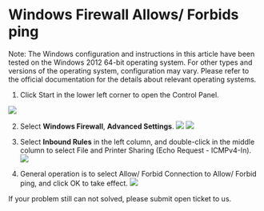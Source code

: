 # Windows Firewall Allows/ Forbids ping
Note: The Windows configuration and instructions in this article have been tested on the Windows 2012 64-bit operating system. For other types and versions of the operating system, configuration may vary. Please refer to the official documentation for the details about relevant operating systems.

1. Click Start in the lower left corner to open the Control Panel.

![](https://github.com/jdcloudcom/cn/blob/edit/image/Elastic-Compute/Virtual-Machine/Windows/Windows%E9%98%B2%E7%81%AB%E5%A2%99%E5%85%81%E8%AE%B8%E7%A6%81%E6%AD%A2ping01.png)

2. Select **Windows Firewall**, **Advanced Settings**.
![](https://github.com/jdcloudcom/cn/blob/edit/image/Elastic-Compute/Virtual-Machine/Windows/Windows%E9%98%B2%E7%81%AB%E5%A2%99%E5%85%81%E8%AE%B8%E7%A6%81%E6%AD%A2ping02.png)
![](https://github.com/jdcloudcom/cn/blob/edit/image/Elastic-Compute/Virtual-Machine/Windows/Windows%E9%98%B2%E7%81%AB%E5%A2%99%E5%85%81%E8%AE%B8%E7%A6%81%E6%AD%A2ping03.png)

3. Select **Inbound Rules** in the left column, and double-click in the middle column to select File and Printer Sharing (Echo Request - ICMPv4-In).
![](https://github.com/jdcloudcom/cn/blob/edit/image/Elastic-Compute/Virtual-Machine/Windows/Windows%E9%98%B2%E7%81%AB%E5%A2%99%E5%85%81%E8%AE%B8%E7%A6%81%E6%AD%A2ping04.png)

4. General operation is to select Allow/ Forbid Connection to Allow/ Forbid ping, and click OK to take effect.
![](https://github.com/jdcloudcom/cn/blob/edit/image/Elastic-Compute/Virtual-Machine/Windows/Windows%E9%98%B2%E7%81%AB%E5%A2%99%E5%85%81%E8%AE%B8%E7%A6%81%E6%AD%A2ping05.png)

If your problem still can not solved, please submit open ticket to us.
